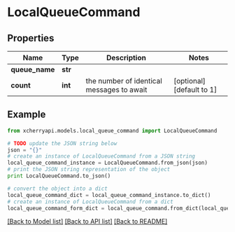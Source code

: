 # LocalQueueCommand


## Properties

Name | Type | Description | Notes
------------ | ------------- | ------------- | -------------
**queue_name** | **str** |  | 
**count** | **int** | the number of identical messages to await | [optional] [default to 1]

## Example

```python
from xcherryapi.models.local_queue_command import LocalQueueCommand

# TODO update the JSON string below
json = "{}"
# create an instance of LocalQueueCommand from a JSON string
local_queue_command_instance = LocalQueueCommand.from_json(json)
# print the JSON string representation of the object
print LocalQueueCommand.to_json()

# convert the object into a dict
local_queue_command_dict = local_queue_command_instance.to_dict()
# create an instance of LocalQueueCommand from a dict
local_queue_command_form_dict = local_queue_command.from_dict(local_queue_command_dict)
```
[[Back to Model list]](../README.md#documentation-for-models) [[Back to API list]](../README.md#documentation-for-api-endpoints) [[Back to README]](../README.md)


